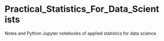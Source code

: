 # Practical_Statistics_For_Data_Scientists

Notes and Python Jupyter notebooks of applied statistics for data science
